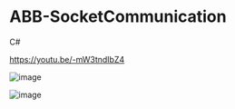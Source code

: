 # ABB-SocketCommunication
 C#
 
 https://youtu.be/-mW3tndIbZ4

 ![image](https://github.com/tltrus/ABB-SocketCommunication/assets/77125487/b9d72ca6-cceb-4a91-810c-6ddbc9925562)

 ![image](https://github.com/tltrus/ABB-SocketCommunication/assets/77125487/6d5674d2-7ce2-4b7b-90ef-6643e966bfd9)



